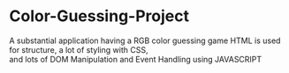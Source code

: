 # Color-Guessing-Project
A substantial application having a RGB color guessing game 
HTML is used for structure, 
a lot of styling with CSS,  
and lots of DOM Manipulation and Event Handling using JAVASCRIPT
